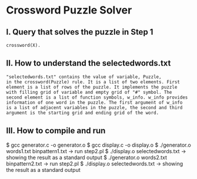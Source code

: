 # Crossword Puzzle Solver
## I. Query that solves the puzzle in Step 1
    crossword(X).

## II. How to understand the selectedwords.txt
    "selectedwords.txt" contains the value of variable, Puzzle, 
    in the crossword(Puzzle) rule. It is a list of two elements. First
    element is a list of rows of the puzzle. It implements the puzzle
    with filling grid of variable and empty grid of "#" symbol. The 
    second element is a list of function symbols, w_info. w_info provides
    information of one word in the puzzle. The first argument of w_info
    is a list of adjacent variables in the puzzle, the second and third
    argument is the starting grid and ending grid of the word.

## III. How to compile and run
$ gcc generator.c -o generator.o
$ gcc display.c -o display.o
$ ./generator.o words1.txt binpattern1.txt
-> run step2.pl
$ ./display.o selectedwords.txt
-> showing the result as a standard output
$ ./generator.o words2.txt binpattern2.txt
-> run step2.pl
$ ./display.o selectedwords.txt
-> showing the result as a standard output
